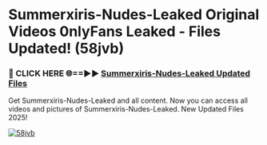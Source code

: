 # Summerxiris-Nudes-Leaked Original Videos 0nlyFans Leaked - Files Updated! (58jvb)

<h3>🔴 CLICK HERE 🌐==►► <a href="https://tinyurl.com/4mcuefdz" rel="nofollow">Summerxiris-Nudes-Leaked Updated Files</a></h3>

Get Summerxiris-Nudes-Leaked and all content. Now you can access all videos and pictures of Summerxiris-Nudes-Leaked. New Updated Files 2025!

[![58jvb](https://i.imgur.com/StAQSOY.gif)](https://tinyurl.com/4mcuefdz)
